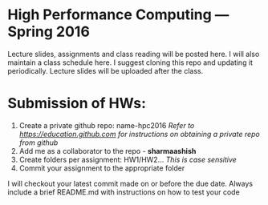 # High Performance Computing — Spring 2016

Lecture slides, assignments and class reading will be posted here. I will also maintain a class schedule here. I suggest cloning this repo and updating it periodically. Lecture slides will be uploaded after the class.

# Submission of HWs:
1. Create a private github repo:	name-hpc2016 *Refer to https://education.github.com for instructions on obtaining a private repo from github*
2. Add me as a collaborator to the repo -  **sharmaashish**
3. Create folders per assignment: HW1/HW2… *This is case sensitive*
4. Commit your assignment to the appropriate folder

I will checkout your latest commit made on or before the due date. Always include a brief README.md with instructions on how to test your code

